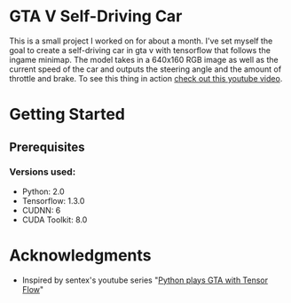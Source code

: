 # GTA V Self-Driving Car

This is a small project I worked on for about a month. I've set myself the goal to create a self-driving car in gta v with tensorflow that follows the ingame minimap. The model takes in a 640x160 RGB image as well as the current speed of the car and outputs the steering angle and the amount of throttle and brake. To see this thing in action [check out this youtube video](https://www.youtube.com/watch?v=7qjLxvY-khA&t=93s).

# Getting Started

## Prerequisites

### Versions used:

- Python: 2.0
- Tensorflow: 1.3.0
- CUDNN: 6
- CUDA Toolkit: 8.0

# Acknowledgments

- Inspired by sentex's youtube series "[Python plays GTA with Tensor Flow](https://www.youtube.com/watch?v=ks4MPfMq8aQ&list=PLQVvvaa0QuDeETZEOy4VdocT7TOjfSA8a)"

